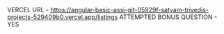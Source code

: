 VERCEL URL - https://angular-basic-assi-git-05929f-satyam-trivedis-projects-529409b0.vercel.app/listings
ATTEMPTED BONUS QUESTION - YES
